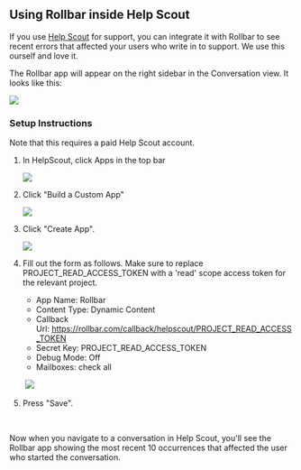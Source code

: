 ## Using Rollbar inside Help Scout

If you use [Help Scout](https://www.helpscout.net/) for support, you can
integrate it with Rollbar to see recent errors that affected your users
who write in to support. We use this ourself and love it.

The Rollbar app will appear on the right sidebar in the Conversation
view. It looks like this:

![](http://photos.osmek.com/helpscout_1.133226.o.png)

### Setup Instructions

Note that this requires a paid Help Scout account.

1.  In HelpScout, click Apps in the top bar

    ![](http://photos.osmek.com/helpscout_3.133228.o.png)

2.  Click "Build a Custom App"

    ![](http://photos.osmek.com/helpscout_4.133229.o.png)

3.  Click "Create App".

    ![](http://photos.osmek.com/helpscout_5.133230.o.png)

4.  Fill out the form as follows. Make sure to replace
    PROJECT\_READ\_ACCESS\_TOKEN with a 'read' scope access token for
    the relevant project.

    -   App Name: Rollbar
    -   Content Type: Dynamic Content
    -   Callback
        Url: <https://rollbar.com/callback/helpscout/PROJECT_READ_ACCESS_TOKEN>
    -   Secret Key: PROJECT\_READ\_ACCESS\_TOKEN
    -   Debug Mode: Off
    -   Mailboxes: check all

     ![](http://photos.osmek.com/helpscout_2.133227.o.png) 

5.  Press "Save".

 

Now when you navigate to a conversation in Help Scout, you'll see the
Rollbar app showing the most recent 10 occurrences that affected the
user who started the conversation.
